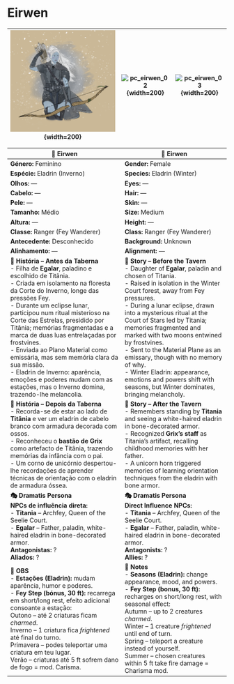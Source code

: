 # Eirwen

| ![pc_eirwen_01](assets/pc/pc_eirwen_01.png){width=200} | ![pc_eirwen_02](assets/pc/pc_eirwen_02.png){width=200} | ![pc_eirwen_03](assets/pc/pc_eirwen_03.png){width=200} |
| --------------------------- | -------------------------- | ---------------------------- |

| **🧙 Eirwen**                                                                                                                                                                                                                                                                                                                                                                                                                                                                                                                                                                            | **🧙 Eirwen**                                                                                                                                                                                                                                                                                                                                                                                                                                                                                                                                        |
| ---------------------------------------------------------------------------------------------------------------------------------------------------------------------------------------------------------------------------------------------------------------------------------------------------------------------------------------------------------------------------------------------------------------------------------------------------------------------------------------------------------------------------------------------------------------------------------------- | ---------------------------------------------------------------------------------------------------------------------------------------------------------------------------------------------------------------------------------------------------------------------------------------------------------------------------------------------------------------------------------------------------------------------------------------------------------------------------------------------------------------------------------------------------- |
| **Género:** Feminino                                                                                                                                                                                                                                                                                                                                                                                                                                                                                                                                                                     | **Gender:** Female                                                                                                                                                                                                                                                                                                                                                                                                                                                                                                                                   |
| **Espécie:** Eladrin (Inverno)                                                                                                                                                                                                                                                                                                                                                                                                                                                                                                                                                           | **Species:** Eladrin (Winter)                                                                                                                                                                                                                                                                                                                                                                                                                                                                                                                        |
| **Olhos:** —                                                                                                                                                                                                                                                                                                                                                                                                                                                                                                                                                                             | **Eyes:** —                                                                                                                                                                                                                                                                                                                                                                                                                                                                                                                                          |
| **Cabelo:** —                                                                                                                                                                                                                                                                                                                                                                                                                                                                                                                                                                            | **Hair:** —                                                                                                                                                                                                                                                                                                                                                                                                                                                                                                                                          |
| **Pele:** —                                                                                                                                                                                                                                                                                                                                                                                                                                                                                                                                                                              | **Skin:** —                                                                                                                                                                                                                                                                                                                                                                                                                                                                                                                                          |
| **Tamanho:** Médio                                                                                                                                                                                                                                                                                                                                                                                                                                                                                                                                                                       | **Size:** Medium                                                                                                                                                                                                                                                                                                                                                                                                                                                                                                                                     |
| **Altura:** —                                                                                                                                                                                                                                                                                                                                                                                                                                                                                                                                                                            | **Height:** —                                                                                                                                                                                                                                                                                                                                                                                                                                                                                                                                        |
| **Classe:** Ranger (Fey Wanderer)                                                                                                                                                                                                                                                                                                                                                                                                                                                                                                                                                        | **Class:** Ranger (Fey Wanderer)                                                                                                                                                                                                                                                                                                                                                                                                                                                                                                                     |
| **Antecedente:** Desconhecido                                                                                                                                                                                                                                                                                                                                                                                                                                                                                                                                                            | **Background:** Unknown                                                                                                                                                                                                                                                                                                                                                                                                                                                                                                                              |
| **Alinhamento:** —                                                                                                                                                                                                                                                                                                                                                                                                                                                                                                                                                                       | **Alignment:** —                                                                                                                                                                                                                                                                                                                                                                                                                                                                                                                                     |
| **📖 História – Antes da Taberna**<br>- Filha de **Egalar**, paladino e escolhido de Titânia.<br>- Criada em isolamento na floresta da Corte do Inverno, longe das pressões Fey.<br>- Durante um eclipse lunar, participou num ritual misterioso na Corte das Estrelas, presidido por Titânia; memórias fragmentadas e a marca de duas luas entrelaçadas por frostvines.<br>- Enviada ao Plano Material como emissária, mas sem memória clara da sua missão.<br>- Eladrin de Inverno: aparência, emoções e poderes mudam com as estações, mas o Inverno domina, trazendo-lhe melancolia. | **📖 Story – Before the Tavern**<br>- Daughter of **Egalar**, paladin and chosen of Titania.<br>- Raised in isolation in the Winter Court forest, away from Fey pressures.<br>- During a lunar eclipse, drawn into a mysterious ritual at the Court of Stars led by Titania; memories fragmented and marked with two moons entwined by frostvines.<br>- Sent to the Material Plane as an emissary, though with no memory of why.<br>- Winter Eladrin: appearance, emotions and powers shift with seasons, but Winter dominates, bringing melancholy. |
| **📖 História – Depois da Taberna**<br>- Recorda-se de estar ao lado de **Titânia** e ver um eladrin de cabelo branco com armadura decorada com ossos.<br>- Reconheceu o **bastão de Grix** como artefacto de Titânia, trazendo memórias da infância com o pai.<br>- Um corno de unicórnio despertou-lhe recordações de aprender técnicas de orientação com o eladrin de armadura óssea.                                                                                                                                                                                                 | **📖 Story – After the Tavern**<br>- Remembers standing by **Titania** and seeing a white-haired eladrin in bone-decorated armor.<br>- Recognized **Grix’s staff** as Titania’s artifact, recalling childhood memories with her father.<br>- A unicorn horn triggered memories of learning orientation techniques from the eladrin with bone armor.                                                                                                                                                                                                  |
| **🎭 Dramatis Persona**<br>**NPCs de influência direta:**<br>- **Titania** – Archfey, Queen of the Seelie Court.<br>- **Egalar** – Father, paladin, white-haired eladrin in bone-decorated armor.<br>**Antagonistas:** ?<br>**Aliados:** ?                                                                                                                                                                                                                                                                                                                                               | **🎭 Dramatis Persona**<br>**Direct Influence NPCs:**<br>- **Titania** – Archfey, Queen of the Seelie Court.<br>- **Egalar** – Father, paladin, white-haired eladrin in bone-decorated armor.<br>**Antagonists:** ?<br>**Allies:** ?                                                                                                                                                                                                                                                                                                                 |
| **🔮 OBS**<br>- **Estações (Eladrin):** mudam aparência, humor e poderes.<br>- **Fey Step (bónus, 30 ft):** recarrega em short/long rest, efeito adicional consoante a estação:<br>Outono – até 2 criaturas ficam *charmed*.<br>Inverno – 1 criatura fica *frightened* até final do turno.<br>Primavera – podes teleportar uma criatura em teu lugar.<br>Verão – criaturas até 5 ft sofrem dano de fogo = mod. Carisma.                                                                                                                                                                  | **🔮 Notes**<br>- **Seasons (Eladrin):** change appearance, mood, and powers.<br>- **Fey Step (bonus, 30 ft):** recharges on short/long rest, with seasonal effect:<br>Autumn – up to 2 creatures *charmed*.<br>Winter – 1 creature *frightened* until end of turn.<br>Spring – teleport a creature instead of yourself.<br>Summer – chosen creatures within 5 ft take fire damage = Charisma mod.                                                                                                                                                   |
